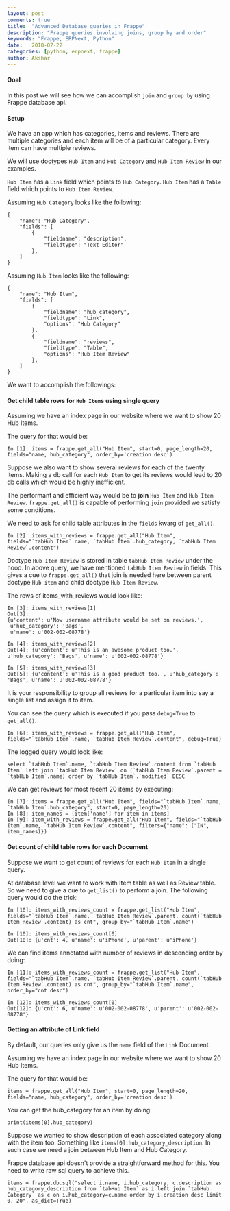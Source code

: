 ```yaml
---
layout: post
comments: true
title:  "Advanced Database queries in Frappe"
description: "Frappe queries involving joins, group by and order"
keywords: "Frappe, ERPNext, Python"
date:   2018-07-22
categories: [python, erpnext, frappe]
author: Akshar
---
```


#### Goal

In this post we will see how we can accomplish `join` and `group by` using Frappe database api.

#### Setup

We have an app which has categories, items and reviews. There are multiple categories and each item will be of a particular category. Every item can have multiple reviews.

We will use doctypes `Hub Item` and `Hub Category` and `Hub Item Review` in our examples.

`Hub Item` has a `Link` field which points to `Hub Category`. `Hub Item` has a `Table` field which points to `Hub Item Review`.

Assuming `Hub Category` looks like the following:

    {
        "name": "Hub Category",
        "fields": [
            {
                "fieldname": "description",
                "fieldtype": "Text Editor"
            },
        ]
    }

Assuming `Hub Item` looks like the following:

    {
        "name": "Hub Item",
        "fields": [
            {
                "fieldname": "hub_category",
                "fieldtype": "Link",
                "options": "Hub Category"
            },
            {
                "fieldname": "reviews",
                "fieldtype": "Table",
                "options": "Hub Item Review"
            },
        ]
    }


We want to accomplish the followings:

#### Get **child table** rows for `Hub Item`s using single query

Assuming we have an index page in our website where we want to show 20 Hub Items.

The query for that would be:

    In [1]: items = frappe.get_all("Hub Item", start=0, page_length=20, fields="name, hub_category", order_by='creation desc')

Suppose we also want to show several reviews for each of the twenty items. Making a db call for each `Hub Item` to get its reviews would lead to 20 db calls which would be highly inefficient.

The performant and efficient way would be to **join** `Hub Item` and `Hub Item Review`. `frappe.get_all()` is capable of performing `join` provided we satisfy some conditions.

We need to ask for child table attributes in the `fields` kwarg of `get_all()`.

    In [2]: items_with_reviews = frappe.get_all("Hub Item", fields="`tabHub Item`.name, `tabHub Item`.hub_category, `tabHub Item Review`.content")

Doctype `Hub Item Review` is stored in table `tabHub Item Review` under the hood. In above query, we have mentioned `tabHub Item Review` in fields. This gives a cue to `frappe.get_all()` that join is needed here between parent doctype `Hub item` and child doctype `Hub Item Review`.

The rows of items_with_reviews would look like:

    In [3]: items_with_reviews[1]
    Out[3]:
    {u'content': u'Now username attribute would be set on reviews.',
     u'hub_category': 'Bags',
     u'name': u'002-002-08778'}

    In [4]: items_with_reviews[2]
    Out[4]: {u'content': u'This is an awesome product too.', u'hub_category': 'Bags', u'name': u'002-002-08778'}

    In [5]: items_with_reviews[3]
    Out[5]: {u'content': u'This is a good product too.', u'hub_category': 'Bags', u'name': u'002-002-08778'}

It is your responsibility to group all reviews for a particular item into say a single list and assign it to item.

You can see the query which is executed if you pass `debug=True` to `get_all()`.

    In [6]: items_with_reviews = frappe.get_all("Hub Item", fields="`tabHub Item`.name, `tabHub Item Review`.content", debug=True)

The logged query would look like:

    select `tabHub Item`.name, `tabHub Item Review`.content from `tabHub Item` left join `tabHub Item Review` on (`tabHub Item Review`.parent = `tabHub Item`.name) order by `tabHub Item`.`modified` DESC

We can get reviews for most recent 20 items by executing:

    In [7]: items = frappe.get_all("Hub Item", fields="`tabHub Item`.name, `tabHub Item`.hub_category", start=0, page_length=20)
    In [8]: item_names = [item['name'] for item in items]
    In [9]: item_with_reviews = frappe.get_all("Hub Item", fields="`tabHub Item`.name, `tabHub Item Review`.content", filters={"name": ("IN", item_names)})

#### Get count of **child table** rows for each Document

Suppose we want to get count of reviews for each `Hub Item` in a single query.

At database level we want to work with Item table as well as Review table. So we need to give a cue to `get_list()` to perform a join. The following query would do the trick:

    In [10]: items_with_reviews_count = frappe.get_list("Hub Item", fields="`tabHub Item`.name, `tabHub Item Review`.parent, count(`tabHub Item Review`.content) as cnt", group_by="`tabHub Item`.name")

    In [10]: items_with_reviews_count[0]
    Out[10]: {u'cnt': 4, u'name': u'iPhone', u'parent': u'iPhone'}

We can find items annotated with number of reviews in descending order by doing:

    In [11]: items_with_reviews_count = frappe.get_list("Hub Item", fields="`tabHub Item`.name, `tabHub Item Review`.parent, count(`tabHub Item Review`.content) as cnt", group_by="`tabHub Item`.name", order_by="cnt desc")

    In [12]: items_with_reviews_count[0]
    Out[12]: {u'cnt': 6, u'name': u'002-002-08778', u'parent': u'002-002-08778'}


#### Getting an attribute of Link field

By default, our queries only give us the `name` field of the `Link` Document.

Assuming we have an index page in our website where we want to show 20 Hub Items.

The query for that would be:

    items = frappe.get_all("Hub Item", start=0, page_length=20, fields="name, hub_category", order_by='creation desc')

You can get the hub_category for an item by doing:

    print(items[0].hub_category)

Suppose we wanted to show description of each associated category along with the item too. Something like `items[0].hub_category_description`. In such case we need a join between Hub Item and Hub Category.

Frappe database api doesn't provide a straightforward method for this. You need to write raw sql query to achieve this.

    items = frappe.db.sql("select i.name, i.hub_category, c.description as hub_category_description from `tabHub Item` as i left join `tabHub Category` as c on i.hub_category=c.name order by i.creation desc limit 0, 20", as_dict=True)
